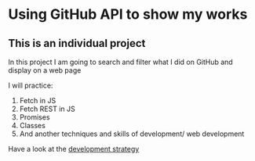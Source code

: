 # Using GitHub API to show my works

## This is an individual project

In this project I am going to search and filter what I did on GitHub and display on a web page

I will practice:

1. Fetch in JS
2. Fetch REST in JS
3. Promises
4. Classes
5. And another techniques and skills of development/ web development

Have a look at the [development strategy](./project-planning/development-strategy.md)
